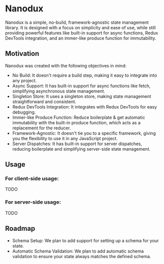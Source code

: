 # Nanodux

Nanodux is a simple, no-build, framework-agnostic state management library. It is designed with a focus on simplicity and ease of use, while still providing powerful features like built-in support for async functions, Redux DevTools integration, and an immer-like produce function for immutability.

## Motivation

Nanodux was created with the following objectives in mind:

- No Build: It doesn't require a build step, making it easy to integrate into any project.
- Async Support: It has built-in support for async functions like fetch, simplifying asynchronous state management.
- Singleton Store: It uses a singleton store, making state management straightforward and consistent.
- Redux DevTools Integration: It integrates with Redux DevTools for easy debugging.
- Immer-like Produce Function: Reduce boilerplate & get automatic immutability with the built-in produce function, which acts as a replacement for the reducer.
- Framework-Agnostic: It doesn't tie you to a specific framework, giving you the flexibility to use it in any JavaScript project.
- Server Dispatches: It has built-in support for server dispatches, reducing boilerplate and simplifying server-side state management.

## Usage

### For client-side usage:


TODO

### For server-side usage:

TODO

## Roadmap

- Schema Setup: We plan to add support for setting up a schema for your state.
- Automatic Schema Validation: We plan to add automatic schema validation to ensure your state always matches the defined schema.
